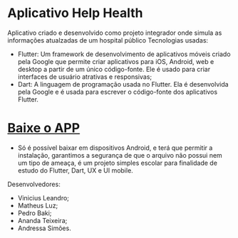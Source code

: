 # Aplicativo Help Health

Aplicativo criado e desenvolvido como projeto integrador onde simula as informações atualzadas de um hospital público
Tecnologias usadas:

   - Flutter: Um framework de desenvolvimento de aplicativos móveis criado pela Google que permite criar aplicativos para iOS, Android, web e desktop a partir de um único código-fonte. Ele é usado para criar interfaces de usuário atrativas e responsivas;
   - Dart: A linguagem de programação usada no Flutter. Ela é desenvolvida pela Google e é usada para escrever o código-fonte dos aplicativos Flutter.

# [Baixe o APP ](https://www.mediafire.com/file/m3k1wrhmf0zrtl9/helphealth.apk/file)

  -  Só é possível baixar em dispositivos Android, e terá que permitir a instalação, garantimos a segurança de que o arquivo não possui nem um tipo de ameaça, é um projeto simples escolar para finalidade de estudo do Flutter, Dart, UX e UI mobile.

Desenvolvedores:

   - Vinicius Leandro;
   - Matheus Luz;
   - Pedro Baki;
   - Ananda Teixeira;
   - Andressa Simões.


